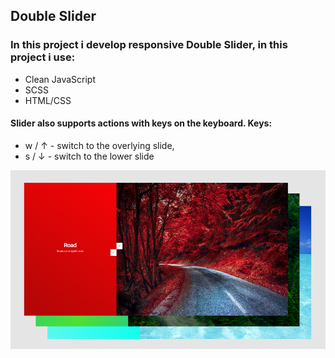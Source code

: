 ## Double Slider
### In this project i develop responsive Double Slider, in this project i use:
 + Clean JavaScript
 + SCSS
 + HTML/CSS
#### Slider also supports actions with keys on the keyboard. Keys:
+ w / ↑ - switch to the overlying slide,
+ s / ↓ - switch to the lower slide

![Double Slider](/preview.png)